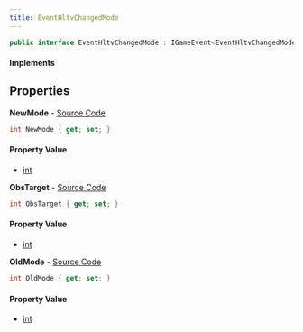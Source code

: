 ```yaml
---
title: EventHltvChangedMode
---
```


```csharp
public interface EventHltvChangedMode : IGameEvent<EventHltvChangedMode>
```

#### Implements

## Properties

**NewMode** - [Source Code](https://github.com/swiftly-solution/swiftlys2/blob/main/managed/src/SwiftlyS2.Generated/GameEvents/Interfaces/EventHltvChangedMode.cs#L26)

```csharp
int NewMode { get; set; }
```

#### Property Value

- [int](https://learn.microsoft.com/dotnet/api/system.int32)

**ObsTarget** - [Source Code](https://github.com/swiftly-solution/swiftlys2/blob/main/managed/src/SwiftlyS2.Generated/GameEvents/Interfaces/EventHltvChangedMode.cs#L31)

```csharp
int ObsTarget { get; set; }
```

#### Property Value

- [int](https://learn.microsoft.com/dotnet/api/system.int32)

**OldMode** - [Source Code](https://github.com/swiftly-solution/swiftlys2/blob/main/managed/src/SwiftlyS2.Generated/GameEvents/Interfaces/EventHltvChangedMode.cs#L21)

```csharp
int OldMode { get; set; }
```

#### Property Value

- [int](https://learn.microsoft.com/dotnet/api/system.int32)

